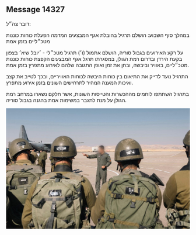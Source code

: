 ## Message 14327

דובר צה״ל:

במהלך סוף השבוע: הושלם תרגיל בהובלת אגף המבצעים המדמה הפעלת כוחות כוננות מטכ״ליים בזמן אמת

על רקע האירועים בגבול סוריה, הושלם אתמול (ו׳) תרגיל מטכ״לי - ׳יובל שיא׳ בצפון בקעת הירדן ובדרום רמת הגולן, במסגרתו תרגל אגף המבצעים הקפצת כוחות כוננות מטכ״ליים, באוויר וביבשה, ובחן את זמן ואופן התגובה שלהם לאירוע מתפרץ בזמן אמת. 

התרגיל נועד לדייק את התיאום בין כוחות היבשה לכוחות האוויריים, ובכך לטייב את קצב ואיכות המענה המהיר לתרחישים השונים בזמן אירוע מתפרץ. 

בתרגיל השתתפו לוחמים מההכשרות והטייסות השונות, אשר חלקם נשארו במרחב רמת הגולן על מנת לתגבר במשימות אמת בהגנה בגבול סוריה.

![Photo](14327/14327_photo.jpg)
